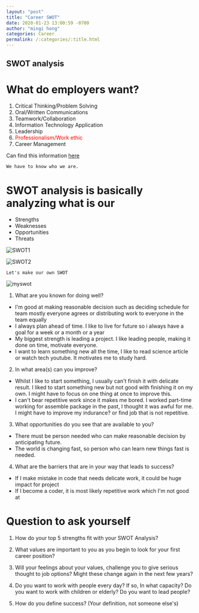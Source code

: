```yaml
---
layout: "post"
title: "Career SWOT"
date: 2020-01-23 13:00:59 -0700
author: "mingi hong"
categories: Career
permalink: /:categories/:title.html
---
```


## SWOT analysis

# What do employers want?
1. Critical Thinking/Problem Solving
2. Oral/Written Communications
3. Teamwork/Collaboration
4. Information Technology Application
5. Leadership
6. <font color='red'>Professionalism/Work ethic</font>
7. Career Management

Can find this information [here][naceweb]

`We have to know who we are.`

# SWOT analysis is basically analyzing what is our
 - Strengths
 - Weaknesses
 - Opportunities
 - Threats

![SWOT1](/minglab/assets/swot1.png)

![SWOT2](/minglab/assets/swot2.png)

`Let's make our own SWOT`

![myswot](/minglab/assets/myswotf.png)

1. What are you known for doing well?
 - I'm good at making reasonable decision such as deciding schedule for team mostly everyone agrees or
 distributing work to everyone in the team equally
 - I always plan ahead of time. I like to live for future
 so i always have a goal for a week or a month or a year
 - My biggest strength is leading a project. I like leading people, making it done on time, motivate everyone.
 - I want to learn something new all the time, I like to read science article or watch tech youtube. It motivates me to study hard.

2. In what area(s) can you improve?
 - Whilst I like to start something, I usually can't finish it with delicate result. I liked to start something new but not good with finishing it on my own.
 I might have to focus on one thing at once to improve this.
 - I can't bear repetitive work since it makes me bored.
 I worked part-time working for assemble package in the past, I thought it was awful for me. I might have to improve my indurance? or find job that is not repetitive.

3. What opportunities do you see that are available to you?
 - There must be person needed who can make reasonable decision by anticipating future.
 - The world is changing fast, so person who can learn new things fast is needed.

 4. What are the barriers that are in your way that leads to success?
 - If I make mistake in code that needs delicate work, it could be huge impact for project 
 - If I become a coder, it is most likely repetitive work which I'm not good at


# Question to ask yourself

1. How do your top 5 strengths fit with your SWOT Analysis?

2. What values are important to you as you begin to look for your first career position?

3. Will your feelings about your values, challenge you to give serious thought to job options? Might these change again in the next few years?

4. Do you want to work with people every day? If so, In what capacity? Do you want to work with children or elderly? Do you want to lead people?

5. How do you define success? (Your definition, not someone else's)



[naceweb]:https://www.naceweb.org/career-readiness/competencies/career-readiness-competencies-employer-survey-results/